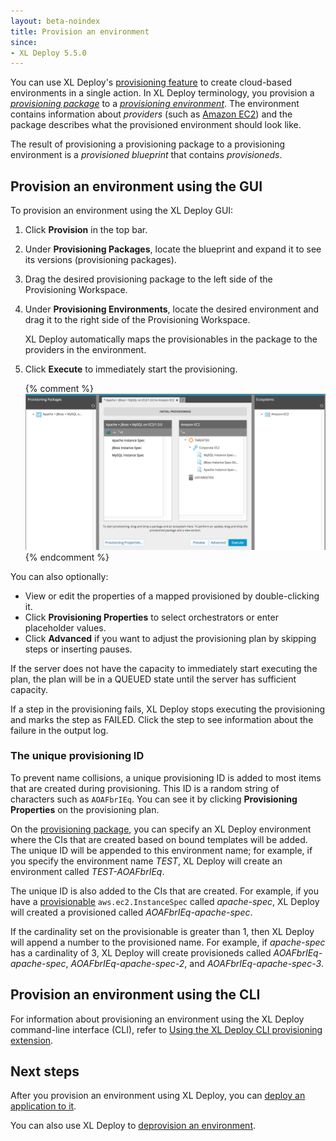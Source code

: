 ```yaml
---
layout: beta-noindex
title: Provision an environment
since:
- XL Deploy 5.5.0
---
```


You can use XL Deploy's [provisioning feature](/xl-deploy/concept/provisioning-environments-with-xl-deploy.html) to create cloud-based environments in a single action. In XL Deploy terminology, you provision a [*provisioning package*](/xl-deploy/how-to/create-a-provisioning-package.html) to a [*provisioning environment*](/xl-deploy/how-to/create-a-provisioning-environment.html). The environment contains information about *providers* (such as [Amazon EC2](https://aws.amazon.com/ec2/)) and the package describes what the provisioned environment should look like.

The result of provisioning a provisioning package to a provisioning environment is a *provisioned blueprint* that contains *provisioneds*.

## Provision an environment using the GUI

To provision an environment using the XL Deploy GUI:

1. Click **Provision** in the top bar.
1. Under **Provisioning Packages**, locate the blueprint and expand it to see its versions (provisioning packages).
1. Drag the desired provisioning package to the left side of the Provisioning Workspace.
1. Under **Provisioning Environments**, locate the desired environment and drag it to the right side of the Provisioning Workspace.

    XL Deploy automatically maps the provisionables in the package to the providers in the environment.

1. Click **Execute** to immediately start the provisioning.

    {% comment %} ![Provision an environment](images/provisioning-provision-an-ecosystem.png) {% endcomment %}

You can also optionally:

* View or edit the properties of a mapped provisioned by double-clicking it.
* Click **Provisioning Properties** to select orchestrators or enter placeholder values.
* Click **Advanced** if you want to adjust the provisioning plan by skipping steps or inserting pauses.

If the server does not have the capacity to immediately start executing the plan, the plan will be in a QUEUED state until the server has sufficient capacity.

If a step in the provisioning fails, XL Deploy stops executing the provisioning and marks the step as FAILED. Click the step to see information about the failure in the output log.

### The unique provisioning ID

To prevent name collisions, a unique provisioning ID is added to most items that are created during provisioning. This ID is a random string of characters such as `AOAFbrIEq`. You can see it by clicking **Provisioning Properties** on the provisioning plan.

On the [provisioning package](/xl-deploy/how-to/create-a-provisioning-package.html#create-a-provisioning-package), you can specify an XL Deploy environment where the CIs that are created based on bound templates will be added. The unique ID will be appended to this environment name; for example, if you specify the environment name *TEST*, XL Deploy will create an environment called *TEST-AOAFbrIEq*.

The unique ID is also added to the CIs that are created. For example, if you have a [provisionable](/xl-deploy/how-to/create-a-provisioning-package.html#add-a-provisionable-to-a-package) `aws.ec2.InstanceSpec` called *apache-spec*, XL Deploy will created a provisioned called *AOAFbrIEq-apache-spec*.

If the cardinality set on the provisionable is greater than 1, then XL Deploy will append a number to the provisioned name. For example, if *apache-spec* has a cardinality of 3, XL Deploy will create provisioneds called *AOAFbrIEq-apache-spec*, *AOAFbrIEq-apache-spec-2*, and *AOAFbrIEq-apache-spec-3*.

## Provision an environment using the CLI

For information about provisioning an environment using the XL Deploy command-line interface (CLI), refer to [Using the XL Deploy CLI provisioning extension](/xl-deploy/how-to/using-the-xl-deploy-cli-provisioning-extension.html).

## Next steps

After you provision an environment using XL Deploy, you can [deploy an application to it](/xl-deploy/how-to/deploy-to-a-provisioned-environment.html).

You can also use XL Deploy to [deprovision an environment](/xl-deploy/how-to/deprovision-an-environment.html).
